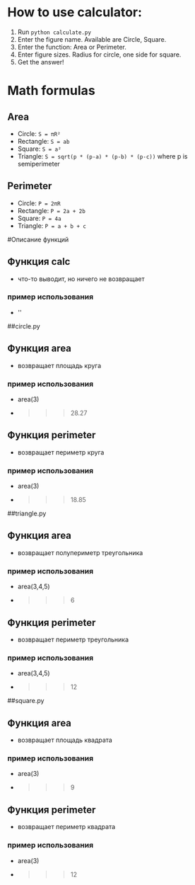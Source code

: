 
# How to use calculator:
1. Run `python calculate.py`
2. Enter the figure name. Available are Circle, Square.
3. Enter the function: Area or Perimeter.
4. Enter figure sizes. Radius for circle, one side for square.
5. Get the answer!

# Math formulas
## Area
- Circle: `S = πR²`
- Rectangle: `S = ab`
- Square: `S = a²`
- Triangle: `S = sqrt(p * (p-a) * (p-b) * (p-c))` where p is semiperimeter

## Perimeter
- Circle: `P = 2πR`
- Rectangle: `P = 2a + 2b`
- Square: `P = 4a`
- Triangle: `P = a + b + c`

#Описание функций
## Функция calc
- что-то выводит, но ничего не возвращает
### пример использования
- ''

##circle.py

## Функция area
- возвращает площадь круга
### пример использования
- area(3)
- >>> 28.27

## Функция perimeter
- возвращает периметр круга
### пример использования
- area(3)
- >>> 18.85

##triangle.py

## Функция area
- возвращает полупериметр треугольника
### пример использования
- area(3,4,5)
- >>> 6

## Функция perimeter
- возвращает периметр треугольника
### пример использования
- area(3,4,5)
- >>> 12

##square.py

## Функция area
- возвращает площадь квадрата
### пример использования
- area(3)
- >>> 9

## Функция perimeter
- возвращает периметр квадрата
### пример использования
- area(3)
- >>> 12
